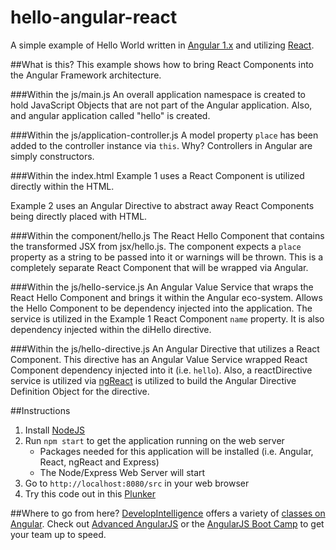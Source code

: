 # hello-angular-react
A simple example of Hello World written in [Angular 1.x](https://angularjs.org/) and utilizing [React](https://facebook.github.io/react/).

##What is this?
This example shows how to bring React Components into the Angular Framework architecture.

###Within the js/main.js
An overall application namespace is created to hold JavaScript Objects that are not part of the Angular application. Also, and angular application called "hello" is created.

###Within the js/application-controller.js
A model property `place` has been added to the controller instance via `this`. Why? Controllers in Angular are simply constructors.

###Within the index.html
Example 1 uses a React Component is utilized directly within the HTML.

Example 2 uses an Angular Directive to abstract away React Components being directly placed with HTML.

###Within the component/hello.js
The React Hello Component that contains the transformed JSX from jsx/hello.js. The component expects a `place` property as a string to be passed into it or warnings will be thrown. This is a completely separate React Component that will be wrapped via Angular.

###Within the js/hello-service.js
An Angular Value Service that wraps the React Hello Component and brings it within the Angular eco-system. Allows the Hello Component to be dependency injected into the application. The service is utilized in the Example 1 React Component `name` property. It is also dependency injected within the diHello directive.
 
###Within the js/hello-directive.js
An Angular Directive that utilizes a React Component. This directive has an Angular Value Service wrapped React Component dependency injected into it (i.e. `hello`). Also, a reactDirective service is utilized via [ngReact](https://github.com/davidchang/ngReact) is utilized to build the Angular Directive Definition Object for the directive. 

##Instructions
1. Install [NodeJS](https://nodejs.org/)
2. Run `npm start` to get the application running on the web server
    * Packages needed for this application will be installed (i.e. Angular, React, ngReact and Express)
    * The Node/Express Web Server will start
3. Go to `http://localhost:8080/src` in your web browser
4. Try this code out in this [Plunker](https://github.com/DevelopIntelligenceBoulder/hello-angular-react)

##Where to go from here?
[DevelopIntelligence](http://www.developintelligence.com/) offers a variety of [classes on Angular](http://www.developintelligence.com/catalog/web-development-training/angularjs). Check out [Advanced AngularJS](http://www.developintelligence.com/catalog/web-development-training/angularjs/advanced-angularjs-development) or the [AngularJS Boot Camp](http://www.developintelligence.com/catalog/web-development-training/angularjs/angularjs-boot-camp) to get your team up to speed.
